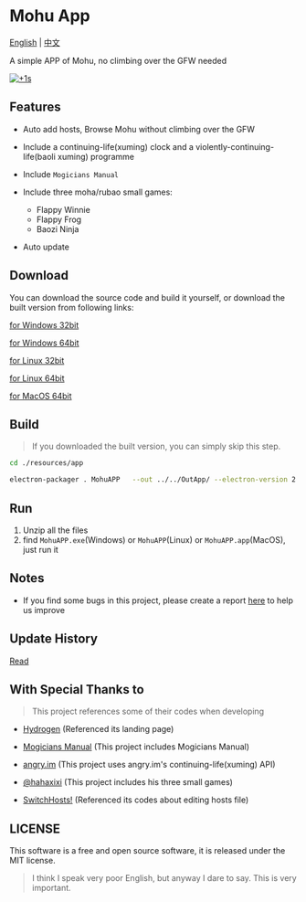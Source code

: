 # Mohu App

[English](https://github.com/Xmader/mohu/blob/master/README_en.md) | [中文](https://github.com/Xmader/mohu/blob/master/README.md)

A simple APP of Mohu, no climbing over the GFW needed

[![+1s](%CE%98..%CE%98-%2B1s-green.svg)](https://en.wikipedia.org/wiki/Moha_culture)

## Features

* Auto add hosts, Browse Mohu without climbing over the GFW

* Include a continuing-life(xuming) clock and a violently-continuing-life(baoli xuming) programme

* Include `Mogicians Manual`

* Include three moha/rubao small games:

    * Flappy Winnie
    * Flappy Frog
    * Baozi Ninja

* Auto update

## Download

You can download the source code and build it yourself, or download the built version from following links:

[for Windows 32bit](https://mohu.oss-cn-shanghai.aliyuncs.com/v1/MohuAPP-win32-ia32.zip)

[for Windows 64bit](https://mohu.oss-cn-shanghai.aliyuncs.com/v1/MohuAPP-win32-x64.zip)

[for Linux 32bit](https://mohu.oss-cn-shanghai.aliyuncs.com/v1/MohuAPP-linux-ia32.zip)

[for Linux 64bit](https://mohu.oss-cn-shanghai.aliyuncs.com/v1/MohuAPP-linux-x64.zip)

[for MacOS 64bit](https://mohu.oss-cn-shanghai.aliyuncs.com/v1/MohuAPP-darwin-x64.zip)

## Build

> If you downloaded the built version, you can simply skip this step.

```bash
cd ./resources/app

electron-packager . MohuAPP   --out ../../OutApp/ --electron-version 2.0.4 --overwrite --icon=./logo.ico --tmpdir=../../OutApp/Temp/ --ignore=packager.sh --download.cache=../../OutApp/Temp/ --download.mirror="https://npm.taobao.org/mirrors/electron/"
```

## Run

1. Unzip all the files
2. find `MohuAPP.exe`(Windows) or `MohuAPP`(Linux) or `MohuAPP.app`(MacOS), just run it

## Notes

* If you find some bugs in this project, please create a report [here](https://github.com/Xmader/mohu/issues) to help us improve 

## Update History

[Read](update_history.md)

## With Special Thanks to

> This project references some of their codes when developing

* [Hydrogen](https://github.com/Xmader/hydrogen/tree/linux) (Referenced its landing page)

* [Mogicians Manual](https://github.com/Xmader/mogicians_manual) (This project includes Mogicians Manual)

* [angry.im](https://angry.im/) (This project uses angry.im's continuing-life(xuming) API)

* [@hahaxixi](https://github.com/hahaxixi) (This project includes his three small games)

* [SwitchHosts!](https://github.com/oldj/SwitchHosts) (Referenced its codes about editing hosts file)


## LICENSE

This software is a free and open source software, it is released under the MIT license.

> I think I speak very poor English, but anyway I dare to say. This is very important.
